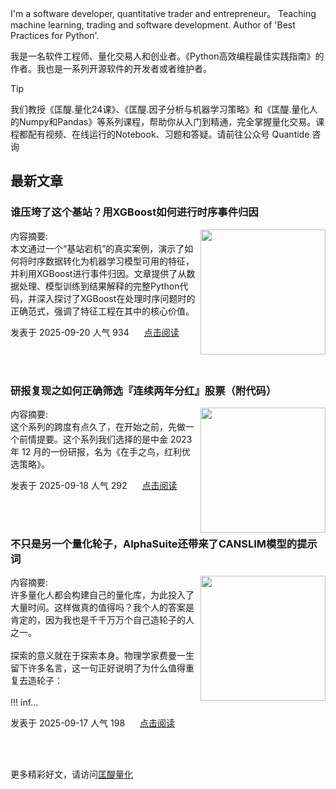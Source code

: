I'm a software developer, quantitative trader and entrepreneur。 Teaching machine learning, trading and software development. Author of 'Best Practices for Python'. 

我是一名软件工程师、量化交易人和创业者。《Python高效编程最佳实践指南》的作者。我也是一系列开源软件的开发者或者维护者。
>[!tip]
>我们教授《匡醍.量化24课》、《匡醍.因子分析与机器学习策略》和《匡醍.量化人的Numpy和Pandas》等系列课程，帮助你从入门到精通，完全掌握量化交易。课程都配有视频、在线运行的Notebook、习题和答疑。请前往公众号 Quantide 咨询

## 最新文章

<div class="as-grid m-t-md">
<div class="card-columns">
    
<div>
<h3>谁压垮了这个基站？用XGBoost如何进行时序事件归因</h3>
<img src="https://cdn.jsdelivr.net/gh/zillionare/imgbed2@main/images/slidev/square/food/20.jpg" style="height: 200px" align="right"/>
<p><span>内容摘要:<br></span>本文通过一个“基站宕机”的真实案例，演示了如何将时序数据转化为机器学习模型可用的特征，并利用XGBoost进行事件归因。文章提供了从数据处理、模型训练到结果解释的完整Python代码，并深入探讨了XGBoost在处理时序问题时的正确范式，强调了特征工程在其中的核心价值。</p>

<p><span style="margin-right:20px">发表于 2025-09-20 人气 934 </span><span><a href="https://www.jieyu.ai/blog/posts/algo/谁压垮了这个基站/">点击阅读</a></span></p>

</div><!--end-article-->
<br/>
<br/>


<div>
<h3>研报复现之如何正确筛选『连续两年分红』股票（附代码）</h3>
<img src="https://cdn.jsdelivr.net/gh/zillionare/imgbed2@main/images/slidev/landscape/bakery/4.jpg" style="height: 200px" align="right"/>
<p><span>内容摘要:<br></span>这个系列的跨度有点久了，在开始之前，先做一个前情提要。这个系列我们选择的是中金 2023 年 12 月的一份研报，名为《在手之鸟，红利优选策略》。</p>

<p><span style="margin-right:20px">发表于 2025-09-18 人气 292 </span><span><a href="https://www.jieyu.ai/blog/posts/tools/moonshot/moonshot-is-all-you-need-4/">点击阅读</a></span></p>

</div><!--end-article-->
<br/>
<br/>


<div>
<h3>不只是另一个量化轮子，AlphaSuite还带来了CANSLIM模型的提示词</h3>
<img src="https://fastly.jsdelivr.net/gh/zillionare/imgbed2@main/images/slidev/square/food/16.jpg" style="height: 200px" align="right"/>
<p><span>内容摘要:<br></span>许多量化人都会构建自己的量化库，为此投入了大量时间。这样做真的值得吗？我个人的答案是肯定的，因为我也是千千万万个自己造轮子的人之一。<br><br>探索的意义就在于探索本身。物理学家费曼一生留下许多名言，这一句正好说明了为什么值得重复去造轮子：<br><br>!!! inf...</p>

<p><span style="margin-right:20px">发表于 2025-09-17 人气 198 </span><span><a href="https://www.jieyu.ai/blog/posts/tools/alphasuite/">点击阅读</a></span></p>

</div><!--end-article-->
<br/>
<br/>

</div>
</div>

更多精彩好文，请访问[匡醍量化](https://www.jieyu.ai)

